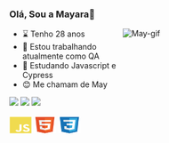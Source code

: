 ### Olá, Sou a Mayara👋
<img align="right" alt="May-gif" src="https://i.picasion.com/pic92/73291654a2414e92b1b881db5933d630.gif" width="300" height="255" border="0" alt="https://picasion.com/" />

- ⌛ Tenho 28 anos 
- 🔭 Estou trabalhando atualmente como QA
- 🌱 Estudando Javascript e Cypress
- 😊 Me chamam de May   


<div> 
  <a href="https://instagram.com/may_tatiellen" target="_blank"><img src="https://img.shields.io/badge/-Instagram-%23E4405F?style=for-the-badge&logo=instagram&logoColor=white" target="_blank"></a>
  <a href = "mailto:mayaratatiellen@gmail.com"><img src="https://img.shields.io/badge/-Gmail-%23333?style=for-the-badge&logo=gmail&logoColor=white" target="_blank"></a>
  <a href="https://www.linkedin.com/in/mayara-tatiellen/" target="_blank"><img src="https://img.shields.io/badge/-LinkedIn-%230077B5?style=for-the-badge&logo=linkedin&logoColor=white" target="_blank"></a> 
  
</div>
 
  <div style="display: inline_block"><br>
  <img align="center" alt="May-Js" height="30" width="40" src="https://raw.githubusercontent.com/devicons/devicon/master/icons/javascript/javascript-plain.svg">
  <img align="center" alt="May-HTML" height="30" width="40" src="https://raw.githubusercontent.com/devicons/devicon/master/icons/html5/html5-original.svg">
  <img align="center" alt="May-CSS" height="30" width="40" src="https://raw.githubusercontent.com/devicons/devicon/master/icons/css3/css3-original.svg">
  </div>
  <br>
